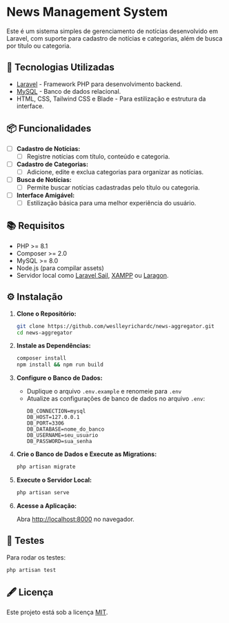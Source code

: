 # News Management System

Este é um sistema simples de gerenciamento de notícias desenvolvido em Laravel, com suporte para cadastro de notícias e categorias, além de busca por título ou categoria.

## 🚀 Tecnologias Utilizadas

- [Laravel](https://laravel.com/) - Framework PHP para desenvolvimento backend.
- [MySQL](https://www.mysql.com/) - Banco de dados relacional.
- HTML, CSS, Tailwind CSS e Blade - Para estilização e estrutura da interface.

## 📦 Funcionalidades

- [ ] **Cadastro de Notícias:**
  - [ ] Registre notícias com título, conteúdo e categoria.
- [ ] **Cadastro de Categorias:**
  - [ ] Adicione, edite e exclua categorias para organizar as notícias.
- [ ] **Busca de Notícias:**
  - [ ] Permite buscar notícias cadastradas pelo título ou categoria.
- [ ] **Interface Amigável:**
  - [ ] Estilização básica para uma melhor experiência do usuário.

## 📚 Requisitos

- PHP >= 8.1
- Composer >= 2.0
- MySQL >= 8.0
- Node.js (para compilar assets)
- Servidor local como [Laravel Sail](https://laravel.com/docs/11.x/sail), [XAMPP](https://www.apachefriends.org/) ou [Laragon](https://laragon.org/).

## ⚙️ Instalação

1. **Clone o Repositório:**

   ```bash
   git clone https://github.com/weslleyrichardc/news-aggregator.git
   cd news-aggregator
   ```

2. **Instale as Dependências:**

   ```bash
   composer install
   npm install && npm run build
   ```

3. **Configure o Banco de Dados:**

   - Duplique o arquivo `.env.example` e renomeie para `.env`
   - Atualize as configurações de banco de dados no arquivo `.env`:
     ```
     DB_CONNECTION=mysql
     DB_HOST=127.0.0.1
     DB_PORT=3306
     DB_DATABASE=nome_do_banco
     DB_USERNAME=seu_usuario
     DB_PASSWORD=sua_senha
     ```

4. **Crie o Banco de Dados e Execute as Migrations:**

   ```bash
   php artisan migrate
   ```

5. **Execute o Servidor Local:**

   ```bash
   php artisan serve
   ```

6. **Acesse a Aplicação:**

   Abra [http://localhost:8000](http://localhost:8000) no navegador.

## 🧪 Testes

Para rodar os testes:

```bash
php artisan test
```

## 🖋️ Licença

Este projeto está sob a licença [MIT](https://opensource.org/licenses/MIT).
